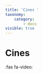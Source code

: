 ```yaml
---
title: 'Cines '
taxonomy:
    category:
        - docs
visible: true
---
```


# Cines 


:fas fa-video: